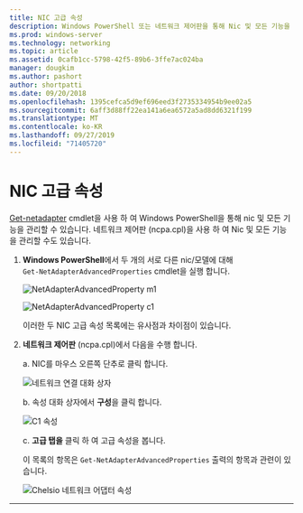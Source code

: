 ```yaml
---
title: NIC 고급 속성
description: Windows PowerShell 또는 네트워크 제어판을 통해 Nic 및 모든 기능을 관리할 수 있습니다.
ms.prod: windows-server
ms.technology: networking
ms.topic: article
ms.assetid: 0cafb1cc-5798-42f5-89b6-3ffe7ac024ba
manager: dougkim
ms.author: pashort
author: shortpatti
ms.date: 09/20/2018
ms.openlocfilehash: 1395cefca5d9ef696eed3f2735334954b9ee02a5
ms.sourcegitcommit: 6aff3d88ff22ea141a6ea6572a5ad8dd6321f199
ms.translationtype: MT
ms.contentlocale: ko-KR
ms.lasthandoff: 09/27/2019
ms.locfileid: "71405720"
---
```

# <a name="nic-advanced-properties"></a>NIC 고급 속성

[Get-netadapter](https://docs.microsoft.com/powershell/module/netadapter/?view=win10-ps&viewFallbackFrom=winserverr2-ps) cmdlet을 사용 하 여 Windows PowerShell을 통해 nic 및 모든 기능을 관리할 수 있습니다.  네트워크 제어판 (ncpa.cpl)을 사용 하 여 Nic 및 모든 기능을 관리할 수도 있습니다. 

1. **Windows PowerShell**에서 두 개의 서로 다른 nic/모델에 대해 `Get‑NetAdapterAdvancedProperties` cmdlet을 실행 합니다.

   ![NetAdapterAdvancedProperty m1](../../media/network-offload-and-optimization/Get-NetAdapterAdvancedProperty-m1.png)

   ![NetAdapterAdvancedProperty c1](../../media/network-offload-and-optimization/Get-NetAdapterAdvancedProperty-c1.png)

   이러한 두 NIC 고급 속성 목록에는 유사점과 차이점이 있습니다.

2. **네트워크 제어판** (ncpa.cpl)에서 다음을 수행 합니다.

   a. NIC를 마우스 오른쪽 단추로 클릭 합니다.

   ![네트워크 연결 대화 상자](../../media/network-offload-and-optimization/network-connections-dialog.png)

   b. 속성 대화 상자에서 **구성**을 클릭 합니다.

    ![C1 속성](../../media/network-offload-and-optimization/c1-properties.png)

   c. **고급 탭을** 클릭 하 여 고급 속성을 봅니다.<p>이 목록의 항목은 `Get-NetAdapterAdvancedProperties` 출력의 항목과 관련이 있습니다.

   ![Chelsio 네트워크 어댑터 속성](../../media/network-offload-and-optimization/chelsio-network-adapter-properties.png)

---

